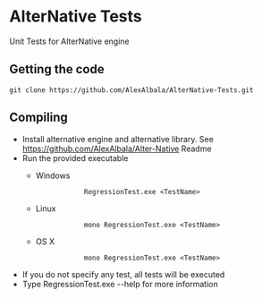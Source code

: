 # AlterNative Tests

Unit Tests for AlterNative engine

Getting the code
----------------

	git clone https://github.com/AlexAlbala/AlterNative-Tests.git

Compiling
---------
* Install alternative engine and alternative library. See https://github.com/AlexAlbala/Alter-Native Readme
* Run the provided executable
  + Windows

                    RegressionTest.exe <TestName>

  + Linux

                    mono RegressionTest.exe <TestName>

  + OS X

                    mono RegressionTest.exe <TestName>

* If you do not specify any test, all tests will be executed
* Type RegressionTest.exe --help for more information
